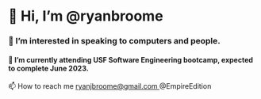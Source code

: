 <h1> 👋 Hi, I’m @ryanbroome </h1>
<h3> 👀 I’m interested in speaking to computers and people. </h3>
<h4> 🌱 I’m currently attending USF Software Engineering bootcamp, expected to complete June 2023. </h4>
📫 How to reach me 
<a href="mailto:ryanjbroome@gmail.com"> ryanjbroome@gmail.com </a> 
<a> @EmpireEdition </a>


